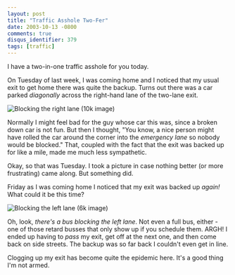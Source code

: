 ```yaml
---
layout: post
title: "Traffic Asshole Two-Fer"
date: 2003-10-13 -0800
comments: true
disqus_identifier: 379
tags: [traffic]
---
```

I have a two-in-one traffic asshole for you today.

 On Tuesday of last week, I was coming home and I noticed that my usual
exit to get home there was quite the backup. Turns out there was a car
parked *diagonally* across the right-hand lane of the two-lane exit.

 ![Blocking the right lane (10k
image)](https://hyqi8g.blu.livefilestore.com/y2pNarueZ-8oGF2OuJYXFzJIZfi74Vxe2wOdGxALvN51TXtRP2R0qece3iqdO8jGC5mOwt4VM9eRTm2Tgn1jBgAgogH0efc2DN_J7riQx1xXkQ/20031013taotw1.jpg?psid=1)

 Normally I might feel bad for the guy whose car this was, since a
broken down car is not fun. But then I thought, "You know, a nice person
might have rolled the car around the corner into the *emergency lane* so
nobody would be blocked." That, coupled with the fact that the exit was
backed up for like a mile, made me much less sympathetic.

 Okay, so that was Tuesday. I took a picture in case nothing better (or
more frustrating) came along. But something did.

 Friday as I was coming home I noticed that my exit was backed up
*again!* What could it be this time?

 ![Blocking the left lane (6k
image)](https://hyqi8g.blu.livefilestore.com/y2pd3WfAU8blV7WbsAj34fO4-ma6VmJBuv3WR8Uj-yShhn3sXPESc4qixDVo7QhtQJX13YNFnZKLXPz1VN-lV1jcu-IS6cOgCtYSmMA6G-oiWc/20031013taotw2.jpg?psid=1)

 Oh, look, *there's a bus blocking the left lane*. Not even a full bus,
either - one of those retard busses that only show up if you schedule
them. ARGH! I ended up having to *pass* my exit, get off at the next
one, and then come back on side streets. The backup was so far back I
couldn't even get in line.

 Clogging up my exit has become quite the epidemic here. It's a good
thing I'm not armed.
